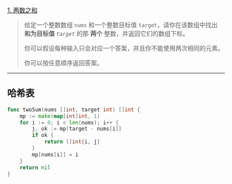 [1. 两数之和](https://leetcode.cn/problems/two-sum/)

> 给定一个整数数组 `nums` 和一个整数目标值 `target`，请你在该数组中找出 **和为目标值** *`target`* 的那 **两个** 整数，并返回它们的数组下标。
>
> 你可以假设每种输入只会对应一个答案，并且你不能使用两次相同的元素。
>
> 你可以按任意顺序返回答案。

----

## 哈希表

```go
func twoSum(nums []int, target int) []int {
    mp := make(map[int]int, 1)
    for i := 0; i < len(nums); i++ {
        j, ok := mp[target - nums[i]]
        if ok {
            return []int{i, j}
        }
        mp[nums[i]] = i
    }
    return nil
}
```


